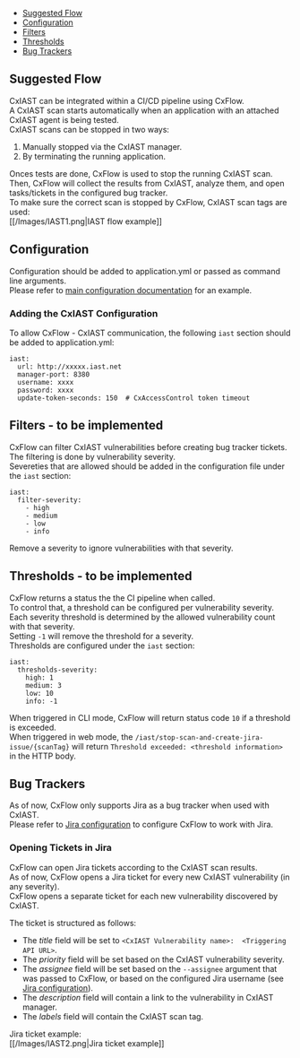* [Suggested Flow](#suggestedFlow)
* [Configuration](#configuration)
* [Filters](#filters)
* [Thresholds](#thresholds)
* [Bug Trackers](#bugTrackers)

## <a name="suggestedFlow">Suggested Flow</a>
CxIAST can be integrated within a CI/CD pipeline using CxFlow.  
A CxIAST scan starts automatically when an application with an attached CxIAST agent is being tested.  
CxIAST scans can be stopped in two ways:
1. Manually stopped via the CxIAST manager.
2. By terminating the running application.

Onces tests are done, CxFlow is used to stop the running CxIAST scan.  
Then, CxFlow will collect the results from CxIAST, analyze them, and open tasks/tickets in the configured bug tracker.  
To make sure the correct scan is stopped by CxFlow, CxIAST scan tags are used:  
[[/Images/IAST1.png|IAST flow example]]

## <a name="configuration">Configuration</a>
Configuration should be added to application.yml or passed as command line arguments.  
Please refer to [main configuration documentation](https://github.com/checkmarx-ltd/cx-flow/wiki/Configuration#main) for an example.

### Adding the CxIAST Configuration
To allow CxFlow - CxIAST communication, the following `iast` section should be added to application.yml:
```
iast:
  url: http://xxxxx.iast.net
  manager-port: 8380
  username: xxxx
  password: xxxx
  update-token-seconds: 150  # CxAccessControl token timeout
```

## <a name="filters">Filters - to be implemented</a>
CxFlow can filter CxIAST vulnerabilities before creating bug tracker tickets.  
The filtering is done by vulnerability severity.  
Severeties that are allowed should be added in the configuration file under the `iast` section:
```
iast:
  filter-severity:
    - high
    - medium
    - low
    - info    
```
Remove a severity to ignore vulnerabilities with that severity.

## <a name="thresholds">Thresholds - to be implemented</a>
CxFlow returns a status the the CI pipeline when called.  
To control that, a threshold can be configured per vulnerability severity.  
Each severity threshold is determined by the allowed vulnerability count with that severity.  
Setting `-1` will remove the threshold for a severity.  
Thresholds are configured under the `iast` section:
```
iast:
  thresholds-severity:
    high: 1
    medium: 3
    low: 10
    info: -1
```
When triggered in CLI mode, CxFlow will return status code `10` if a threshold is exceeded.  
When triggered in web mode, the `/iast/stop-scan-and-create-jira-issue/{scanTag}` will return `Threshold exceeded: <threshold information>` in the HTTP body.

## <a name="bugTrackers">Bug Trackers</a>
As of now, CxFlow only supports Jira as a bug tracker when used with CxIAST.  
Please refer to [Jira configuration](https://github.com/checkmarx-ltd/cx-flow/wiki/Bug-Trackers-and-Feedback-Channels#jira) to configure CxFlow to work with Jira.

### Opening Tickets in Jira
CxFlow can open Jira tickets according to the CxIAST scan results.  
As of now, CxFlow opens a Jira ticket for every new CxIAST vulnerability (in any severity).  
CxFlow opens a separate ticket for each new vulnerability discovered by CxIAST.

The ticket is structured as follows:
- The *title* field will be set to `<CxIAST Vulnerability name>:  <Triggering API URL>`.
- The *priority* field will be set based on the CxIAST vulnerability severity.
- The *assignee* field will be set based on the `--assignee` argument that was passed to CxFlow, or based on the configured Jira username (see [Jira configuration](https://github.com/checkmarx-ltd/cx-flow/wiki/Bug-Trackers-and-Feedback-Channels#jira)).
- The *description* field will contain a link to the vulnerability in CxIAST manager.
- The *labels* field will contain the CxIAST scan tag.

Jira ticket example:  
[[/Images/IAST2.png|Jira ticket example]]